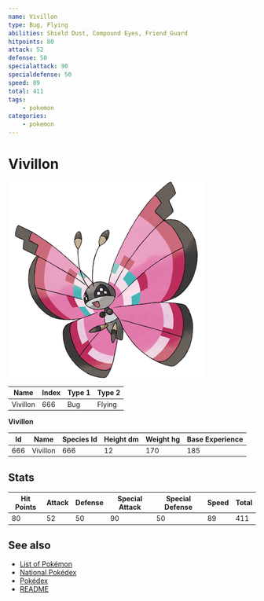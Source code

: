 ```yaml
---
name: Vivillon
type: Bug, Flying
abilities: Shield Dust, Compound Eyes, Friend Guard
hitpoints: 80
attack: 52
defense: 50
specialattack: 90
specialdefense: 50
speed: 89
total: 411
tags:
    - pokemon
categories:
    - pokemon
---
```


# Vivillon


![Vivillon](images/666.png)

| **Name** | **Index** | **Type 1** | **Type 2** |
|----|----|----|----|
| Vivillon | 666 | Bug | Flying  |

**Vivillon** 




| **Id** | **Name** | **Species Id** | **Height dm** | **Weight hg** | **Base Experience** |
|--------|----------|----------------|------------|------------|---------------------|
| 666 | Vivillon | 666 | 12 | 170 | 185 |



## Stats

| **Hit Points** | **Attack** | **Defense** | **Special Attack** | **Special Defense** | **Speed** | **Total** |
|----------------|------------|-------------|--------------------|---------------------|-----------|-----------|
| 80 | 52 | 50 | 90 | 50 | 89 | 411 |

## See also

- [List of Pokémon](../pokemon.md)
- [National Pokédex](../national_pokedex.md)
- [Pokédex](../pokedex.md)
- [README](../README.md)
